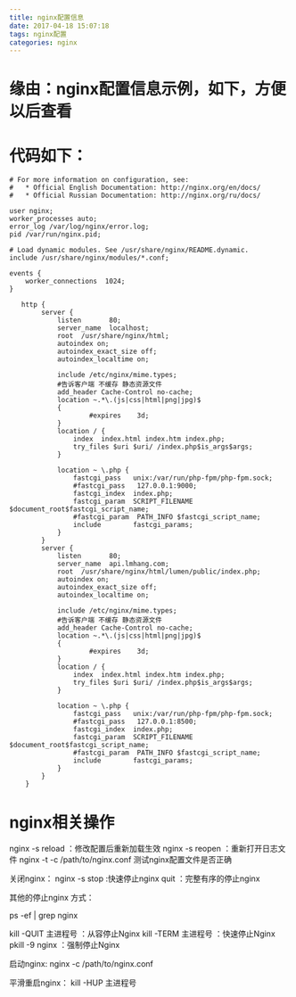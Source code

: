```yaml
---
title: nginx配置信息
date: 2017-04-18 15:07:18
tags: nginx配置
categories: nginx
---
```


# 缘由：nginx配置信息示例，如下，方便以后查看

<!--more-->

# 代码如下：
```
# For more information on configuration, see:
#   * Official English Documentation: http://nginx.org/en/docs/
#   * Official Russian Documentation: http://nginx.org/ru/docs/

user nginx;
worker_processes auto;
error_log /var/log/nginx/error.log;
pid /var/run/nginx.pid;

# Load dynamic modules. See /usr/share/nginx/README.dynamic.
include /usr/share/nginx/modules/*.conf;

events {
    worker_connections  1024;
}

   http {
        server {
            listen       80;
            server_name  localhost;
            root  /usr/share/nginx/html;
            autoindex on;
            autoindex_exact_size off;
            autoindex_localtime on;

			include /etc/nginx/mime.types;
			#告诉客户端 不缓存 静态资源文件	
			add_header Cache-Control no-cache;
			location ~.*\.(js|css|html|png|jpg)$
			{
				    #expires    3d;
			}
            location / {
                index  index.html index.htm index.php;
                try_files $uri $uri/ /index.php$is_args$args;
            }

            location ~ \.php {
                fastcgi_pass   unix:/var/run/php-fpm/php-fpm.sock;
                #fastcgi_pass   127.0.0.1:9000;
                fastcgi_index  index.php;
                fastcgi_param  SCRIPT_FILENAME  $document_root$fastcgi_script_name;
                #fastcgi_param  PATH_INFO $fastcgi_script_name;
                include        fastcgi_params;
            }
        }
        server {
            listen       80;
            server_name  api.lmhang.com;
            root  /usr/share/nginx/html/lumen/public/index.php;
            autoindex on;
            autoindex_exact_size off;
            autoindex_localtime on;

            include /etc/nginx/mime.types;
            #告诉客户端 不缓存 静态资源文件   
            add_header Cache-Control no-cache;
            location ~.*\.(js|css|html|png|jpg)$
            {
                    #expires    3d;
            }
            location / {
                index  index.html index.htm index.php;
                try_files $uri $uri/ /index.php$is_args$args;
            }

            location ~ \.php {
                fastcgi_pass   unix:/var/run/php-fpm/php-fpm.sock;
                #fastcgi_pass   127.0.0.1:8500;
                fastcgi_index  index.php;
                fastcgi_param  SCRIPT_FILENAME  $document_root$fastcgi_script_name;
                #fastcgi_param  PATH_INFO $fastcgi_script_name;
                include        fastcgi_params;
            }
        }
    }

```

# nginx相关操作
nginx -s reload  ：修改配置后重新加载生效
nginx -s reopen  ：重新打开日志文件
nginx -t -c /path/to/nginx.conf 测试nginx配置文件是否正确

关闭nginx：
nginx -s stop  :快速停止nginx
         quit  ：完整有序的停止nginx

其他的停止nginx 方式：

ps -ef | grep nginx

kill -QUIT 主进程号     ：从容停止Nginx
kill -TERM 主进程号     ：快速停止Nginx
pkill -9 nginx          ：强制停止Nginx



启动nginx:
nginx -c /path/to/nginx.conf

平滑重启nginx：
kill -HUP 主进程号